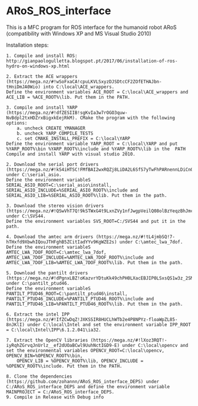# ARoS_ROS_interface
This is a MFC program for ROS interface for the humanoid robot ARoS (compatibility with Windows XP and MS Visual Studio 2010)

Installation steps:

	1. Compile and install ROS: http://gianpaologulletta.blogspot.pt/2017/06/installation-of-ros-hydro-on-windows-xp.html
	
	2. Extract the ACE wrappers (https://mega.nz/#!wSoFxaCA!cpuLKVLSxyzDJSDtcCF2ZOfETHAJbn-tHniDmJA0Wio) into C:\local\ACE_wrappers.
	Define the environment variables ACE_ROOT = C:\local\ACE_wrappers and ACE_LIB = %ACE_ROOT%\lib. Put them in the PATH.
	
	3. Compile and install YARP (https://mega.nz/#!dfZESIIB!sgKvIa3w7rOGO3quw-NvBdpl2txHDZrxBigxkEejRkM). CMake the program with the following options:
		a. uncheck CREATE_YMANAGER
		b. uncheck YARP_COMPILE_TESTS 
		c. set CMAKE_INSTALL_PREFIX = C:\local\YARP
	Define the environment variable YARP_ROOT = C:\local\YARP and put %YARP_ROOT%\bin %YARP_ROOT%\include and %YARP_ROOT%\lib in the  PATH
	Compile and install YARP with visual studio 2010.
	
	2. Download the serial port drivers (https://mega.nz/#!kS4iHTSC!FMfBAI2wxRQZj8LiDA2L6SfS7yTwFhPARnennLDiCnQ) under C:\serial_asio. 
	Define the environment variableS SERIAL_ASIO_ROOT=C:\serial_asio\install, SERIAL_ASIO_INCLUDE=%SERIAL_ASIO_ROOT%\include and SERIAL_ASIO_LIB=%SERIAL_ASIO_ROOT%\lib. Put them in the path. 
	
	3. Download the stereo vision drivers (https://mega.nz/#!QSwVhT7Q!9kSTWxG4t9LxnZVy1nfJwgpVeilQ08olBzYeqzBhJmc) under C:\SVS44.
	Define the environment variables SVS_ROOT=C:/SVS44 and put it in the path.	
	
	4. Download the amtec arm drivers (https://mega.nz/#!tL4jmbSQ!7-hTHxfd9XbwhIQouJTHFghB5ZCitIadYYv9KgWZE2s) under C:\amtec_lwa_7dof.
	Define the environment variableS AMTEC_LWA_7DOF_ROOT=C:\amtec_lwa_7dof, AMTEC_LWA_7DOF_INCLUDE=%AMTEC_LWA_7DOF_ROOT%\include and AMTEC_LWA_7DOF_LIB=%AMTEC_LWA_7DOF_ROOT%\lib. Put them in the path. 
	
	5. Download the pantilt drivers (https://mega.nz/#!dPgnxLBZ!oKazvrYDtuKk49chPH0LXacEBJIP0LSxsQS1w3z_2SM) under C:\pantilt_ptud46.
	Define the environment variableS PANTILT_PTUD46_ROOT=C:\pantilt_ptud46\install, PANTILT_PTUD46_INCLUDE=%PANTILT_PTUD46_ROOT%\include and PANTILT_PTUD46_LIB=%PANTILT_PTUD46_ROOT%\lib. Put them in the path. 	
	
	6. Extract the intel IPP (https://mega.nz/#!IfZCwDqZ!JXKSSIR8HUCLhWTb2e4P8NPYz-floaWpZL85-8nJKlI) under C:\local\Intel and set the environment variable IPP_ROOT = C:\local\Intel\IPP\6.1.2.041\ia32.
	
	7. Extract the OpenCV libraries (https://mega.nz/#!lXoz3RQT!-iyRqhZGrvqJnUrlz__ef2dUOaBCwl9UuhNctIGD9-E) under C:\local\opencv and set the environmental variables OPENCV_ROOT=C:\local\opencv, OPENCV_BIN=%OPENCV_ROOT%\bin, 
		OPENCV_LIB = %OPENCV_ROOT%\lib, OPENCV_INCLUDE = %OPENCV_ROOT%\include. Put them in the PATH.
		
	8. Clone the dependencies (https://github.com/zohannn/ARoS_ROS_interface_DEPS) under C:/ARoS_ROS_interface_DEPS and define the environment variable MAINPROJECT = C:/ARoS_ROS_interface_DEPS.
	9. Compile in Release with Debug info